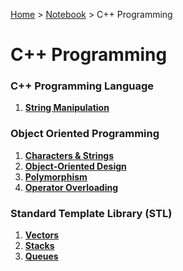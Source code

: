 <a href="../../">Home</a> > <a href="../notebook">Notebook</a> > C++ Programming

# C++ Programming



### C++ Programming Language

1. **<a href="./string-manipulation">String Manipulation</a>**



### Object Oriented Programming

1. **<a href="./characters-and-strings">Characters & Strings</a>**
2. **<a href="./object-oriented-design">Object-Oriented Design</a>**
3. **<a href="./polymorphism">Polymorphism</a>**
4. **<a href="./operator-overloading">Operator Overloading</a>**



### Standard Template Library (STL)

1. **<a href="./vectors">Vectors</a>**
2. **<a href="./stacks">Stacks</a>**
3. **<a href="./queues">Queues</a>**

